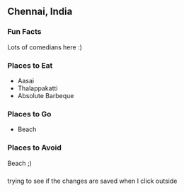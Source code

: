 ## Chennai, India

### Fun Facts
Lots of comedians here :)

### Places to Eat
- Aasai
- Thalappakatti
- Absolute Barbeque

### Places to Go
- Beach


### Places to Avoid
Beach ;)

### 
trying to see if the changes are saved when I click outside
